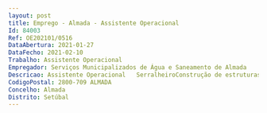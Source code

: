 ```yaml
--- 
layout: post
title: Emprego - Almada - Assistente Operacional
Id: 84003
Ref: OE202101/0516
DataAbertura: 2021-01-27
DataFecho: 2021-02-10
Trabalho: Assistente Operacional
Empregador: Serviços Municipalizados de Água e Saneamento de Almada
Descricao: Assistente Operacional   SerralheiroConstrução de estruturas metálicas ligeiras para edifícios, caixilharias ou outras obras  interpretação de desenhos e outras especificações técnicas  corte chapas de aço, perfilados de alumínio e tubos por meio de tesouras mecânicas, maçaricos ou por outros processos  utilização de diferentes materiais para as obras a realizar, tais como macacos hidráulicos, marretas, martelos, cunhas, material de corte, de solda e de aquecimento  moldagem de  chapas perfilados de pequenas secções  execução de furos e escariamento dos furos para parafusos e rebites  junção de elementos metálicos por meio de parafusos rebites ou outros processos.
CodigoPostal: 2800-709 ALMADA
Concelho: Almada
Distrito: Setúbal
--- 
```

